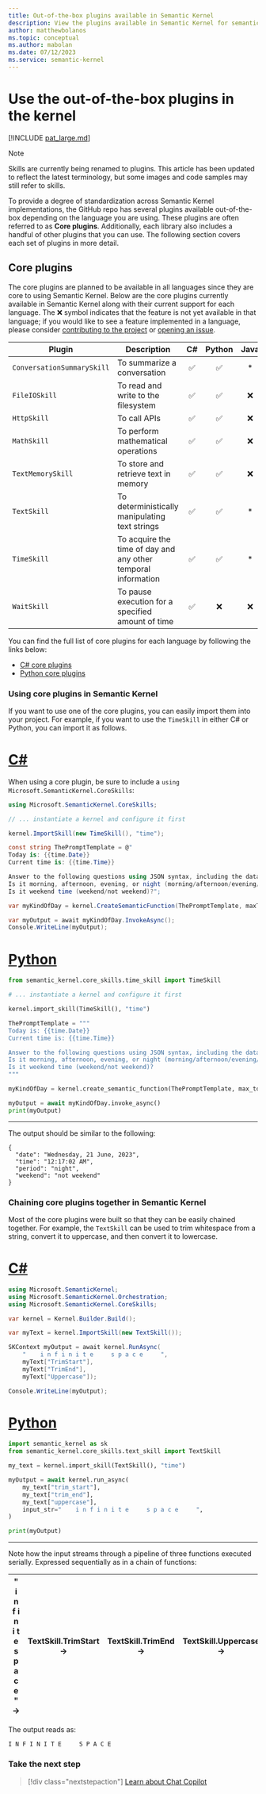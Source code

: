 ```yaml
---
title: Out-of-the-box plugins available in Semantic Kernel
description: View the plugins available in Semantic Kernel for semantic and native functions.
author: matthewbolanos
ms.topic: conceptual
ms.author: mabolan
ms.date: 07/12/2023
ms.service: semantic-kernel
---
```

# Use the out-of-the-box plugins in the kernel

[!INCLUDE [pat_large.md](../../includes/pat_large.md)]


> [!Note]
> Skills are currently being renamed to plugins. This article has been updated to reflect the latest terminology, but some images and code samples may still refer to skills.

To provide a degree of standardization across Semantic Kernel implementations, the GitHub repo has several plugins available out-of-the-box depending on the language you are using. These plugins are often referred to as **Core plugins**. Additionally, each library also includes a handful of other plugins that you can use. The following section covers each set of plugins in more detail.

## Core plugins
The core plugins are planned to be available in all languages since they are core to using Semantic Kernel. Below are the core plugins currently available in Semantic Kernel along with their current support for each language. The ❌ symbol indicates that the feature is not yet available in that language; if you would like to see a feature implemented in a language, please consider [contributing to the project](../../get-started/contributing.md) or [opening an issue](../../get-started/contributing.md#reporting-issues).

| Plugin | Description | C# | Python | Java |
| --- | --- | :------:|:----: | :----: |
| `ConversationSummarySkill` | To summarize a conversation | ✅ | ✅ | * |
| `FileIOSkill` | To read and write to the filesystem | ✅ | ✅ | ❌ |
| `HttpSkill` | To call APIs | ✅ | ✅ | ❌ |
| `MathSkill` | To perform mathematical operations | ✅ | ✅ | ❌ |
| `TextMemorySkill` | To store and retrieve text in memory | ✅ | ✅ | ❌ |
| `TextSkill` | To deterministically manipulating text strings | ✅ | ✅ | * |
| `TimeSkill` | To acquire the time of day and any other temporal information | ✅ | ✅ | * |
| `WaitSkill` | To pause execution for a specified amount of time | ✅ | ❌ | ❌ |

You can find the full list of core plugins for each language by following the links below:
- [C# core plugins](https://github.com/microsoft/semantic-kernel/tree/main/dotnet/src/Skills/Skills.Core)
- [Python core plugins](https://github.com/microsoft/semantic-kernel/tree/main/python/semantic_kernel/core_skills)

### Using core plugins in Semantic Kernel
If you want to use one of the core plugins, you can easily import them into your project. For example, if you want to use the `TimeSkill` in either C# or Python, you can import it as follows.

# [C#](#tab/Csharp)

When using a core plugin, be sure to include a `using Microsoft.SemanticKernel.CoreSkills`:

```csharp
using Microsoft.SemanticKernel.CoreSkills;

// ... instantiate a kernel and configure it first

kernel.ImportSkill(new TimeSkill(), "time");

const string ThePromptTemplate = @"
Today is: {{time.Date}}
Current time is: {{time.Time}}

Answer to the following questions using JSON syntax, including the data used.
Is it morning, afternoon, evening, or night (morning/afternoon/evening/night)?
Is it weekend time (weekend/not weekend)?";

var myKindOfDay = kernel.CreateSemanticFunction(ThePromptTemplate, maxTokens: 150);

var myOutput = await myKindOfDay.InvokeAsync();
Console.WriteLine(myOutput);
```


# [Python](#tab/python)

```python
from semantic_kernel.core_skills.time_skill import TimeSkill

# ... instantiate a kernel and configure it first

kernel.import_skill(TimeSkill(), "time")

ThePromptTemplate = """
Today is: {{time.Date}}
Current time is: {{time.Time}}

Answer to the following questions using JSON syntax, including the data used.
Is it morning, afternoon, evening, or night (morning/afternoon/evening/night)?
Is it weekend time (weekend/not weekend)?
"""

myKindOfDay = kernel.create_semantic_function(ThePromptTemplate, max_tokens=150)

myOutput = await myKindOfDay.invoke_async()
print(myOutput)

```
---

The output should be similar to the following:

```resulting-output
{
  "date": "Wednesday, 21 June, 2023",
  "time": "12:17:02 AM",
  "period": "night",
  "weekend": "not weekend"
}
```

### Chaining core plugins together in Semantic Kernel
Most of the core plugins were built so that they can be easily chained together. For example, the `TextSkill` can be used to trim whitespace from a string, convert it to uppercase, and then convert it to lowercase.


# [C#](#tab/Csharp)

```csharp
using Microsoft.SemanticKernel;
using Microsoft.SemanticKernel.Orchestration;
using Microsoft.SemanticKernel.CoreSkills;

var kernel = Kernel.Builder.Build();

var myText = kernel.ImportSkill(new TextSkill());

SKContext myOutput = await kernel.RunAsync(
    "    i n f i n i t e     s p a c e     ",
    myText["TrimStart"],
    myText["TrimEnd"],
    myText["Uppercase"]);

Console.WriteLine(myOutput);
```


# [Python](#tab/python)

```python
import semantic_kernel as sk
from semantic_kernel.core_skills.text_skill import TextSkill

my_text = kernel.import_skill(TextSkill(), "time")

myOutput = await kernel.run_async(
    my_text["trim_start"],
    my_text["trim_end"],
    my_text["uppercase"],
    input_str="    i n f i n i t e     s p a c e     ",
)

print(myOutput)
```
---


Note how the input streams through a pipeline of three functions executed serially. Expressed sequentially as in a chain of functions:

| "   i n f i n i t e    s p a c e    " → | TextSkill.TrimStart → | TextSkill.TrimEnd → | TextSkill.Uppercase → |
|---|---|---|---|

The output reads as:

`I N F I N I T E     S P A C E`


### Take the next step

> [!div class="nextstepaction"]
> [Learn about Chat Copilot](../../chat-copilot/index.md)
